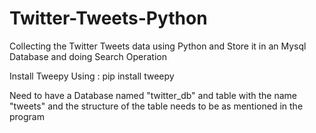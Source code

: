 # Twitter-Tweets-Python
Collecting the Twitter Tweets data using Python and Store it in an Mysql Database and doing Search Operation

Install Tweepy Using : pip install tweepy

Need to have a Database named "twitter_db" and table with the name "tweets" and the structure of the table needs to be as mentioned in the program
